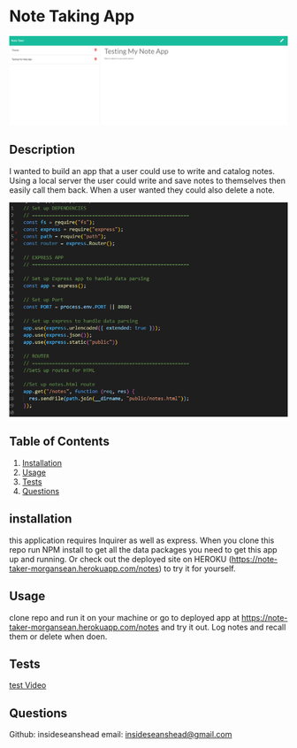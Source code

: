 # Note Taking App
![install image](assets/html.PNG)

## Description
    
I wanted to build an app that a user could use to write and catalog notes. Using a local server the user could write and save notes to themselves then easily call them back. When a user wanted they could also delete a note.

![install image](assets/code.PNG)

## Table of Contents
1. [Installation](#installation)
1. [Usage](#usage)
1. [Tests](#tests)
1. [Questions](#questions)

## installation
    
this application requires Inquirer as well as express. When you clone this repo run NPM install to get all the data packages you need to get this app up and running. Or check out the deployed site on HEROKU (https://note-taker-morgansean.herokuapp.com/notes) to try it for yourself.
    
## Usage
    
clone repo and run it on your machine or go to deployed app at https://note-taker-morgansean.herokuapp.com/notes and try it out. Log notes and recall them or delete when doen.
        
## Tests
    
[test Video](https://drive.google.com/file/d/1EMzlvx51slU52G9K-nZYHueFslYc_wwn/view)
    
## Questions

Github: insideseanshead
email: insideseanshead@gmail.com
